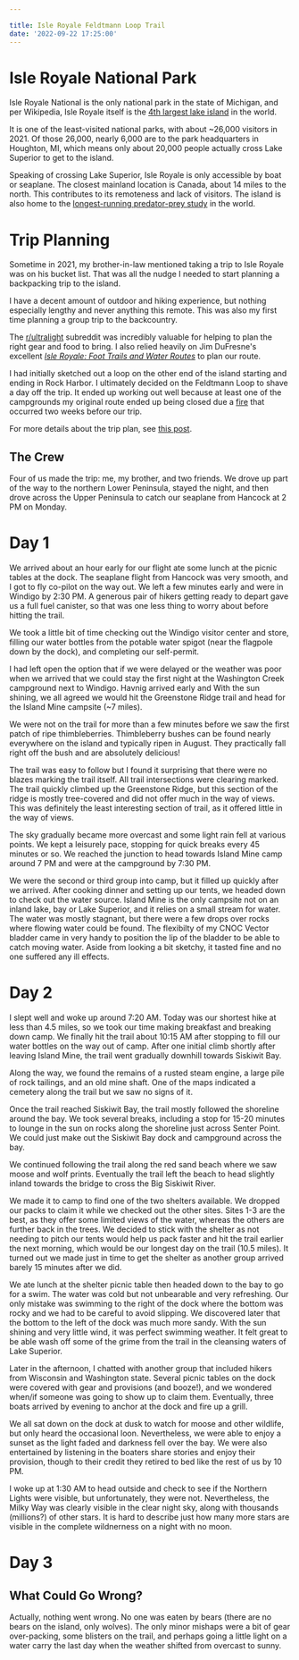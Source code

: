 ```yaml
---

title: Isle Royale Feldtmann Loop Trail
date: '2022-09-22 17:25:00'
---
```


# Isle Royale National Park

Isle Royale National is the only national park in the state of Michigan, and per Wikipedia, Isle Royale itself is the [4th largest lake island](https://en.wikipedia.org/wiki/Lake_island#Naturally_occurring_lake_islands,_by_area) in the world.

It is one of the least-visited national parks, with about ~26,000 visitors in 2021. Of those 26,000, nearly 6,000 are to the park headquarters in Houghton, MI, which means only about 20,000 people actually cross Lake Superior to get to the island.

Speaking of crossing Lake Superior, Isle Royale is only accessible by boat or seaplane. The closest mainland location is Canada, about 14 miles to the north. This contributes to its remoteness and lack of visitors. The island is also home to the [longest-running predator-prey study](https://isleroyalewolf.org/overview/overview/at_a_glance.html) in the world.


# Trip Planning

Sometime in 2021, my brother-in-law mentioned taking a trip to Isle Royale was on his bucket list. That was all the nudge I needed to start planning a backpacking trip to the island.

I have a decent amount of outdoor and hiking experience, but nothing especially lengthy and never anything this remote. This was also my first time planning a group trip to the backcountry.

The [r/ultralight](https://www.reddit.com/r/ultralight) subreddit was incredibly valuable for helping to plan the right gear and food to bring. I also relied heavily on Jim DuFresne's excellent *[Isle Royale: Foot Trails and Water Routes](https://www.michigantrailmaps.com/product/isle-royale-national-park-foot-trails-water-routes/)* to plan our route.

I had initially sketched out a loop on the other end of the island starting and ending in Rock Harbor. I ultimately decided on the Feldtmann Loop to shave a day off the trip. It ended up working out well because at least one of the campgrounds my original route ended up being closed due a [fire](https://www.nps.gov/isro/planyourvisit/mt-franklin-fire-2022.htm) that occurred two weeks before our trip.

For more details about the trip plan, see [this post](https://mattbanderson.com/isle-royale-trip/). 


## The Crew

Four of us made the trip: me, my brother, and two friends. We drove up part of the way to the northern Lower Peninsula, stayed the night, and then drove across the Upper Peninsula to catch our seaplane from Hancock at 2 PM on Monday. 

# Day 1

We arrived about an hour early for our flight ate some lunch at the picnic tables at the dock. The seaplane flight from Hancock was very smooth, and I got to fly co-pilot on the way out. We left a few minutes early and were in Windigo by 2:30 PM. A generous pair of hikers getting ready to depart gave us a full fuel canister, so that was one less thing to worry about before hitting the trail.

We took a little bit of time checking out the Windigo visitor center and store, filling our water bottles from the potable water spigot (near the flagpole down by the dock), and completing our self-permit.

I had left open the option that if we were delayed or the weather was poor when we arrived that we could stay the first night at the Washington Creek campground next to Windigo. Havnig arrived early and With the sun shining, we all agreed we would hit the Greenstone Ridge trail and head for the Island Mine campsite (~7 miles).

We were not on the trail for more than a few minutes before we saw the first patch of ripe thimbleberries. Thimbleberry bushes can be found nearly everywhere on the island and typically ripen in August. They practically fall right off the bush and are absolutely delicious!

The trail was easy to follow but I found it surprising that there were no blazes marking the trail itself. All trail intersections were clearing marked. The trail quickly climbed up the Greenstone Ridge, but this section of the ridge is mostly tree-covered and did not offer much in the way of views. This was definitely the least interesting section of trail, as it offered little in the way of views. 

The sky gradually became more overcast and some light rain fell at various points. We kept a leisurely pace, stopping for quick breaks every 45 minutes or so. We reached the junction to head towards Island Mine camp around 7 PM and were at the campground by 7:30 PM. 

We were the second or third group into camp, but it filled up quickly after we arrived. After cooking dinner and setting up our tents, we headed down to check out the water source. Island Mine is the only campsite not on an inland lake, bay or Lake Superior, and it relies on a small stream for water. The water was mostly stagnant, but there were a few drops over rocks where flowing water could be found. The flexibilty of my CNOC Vector bladder came in very handy to position the lip of the bladder to be able to catch moving water. Aside from looking a bit sketchy, it tasted fine and no one suffered any ill effects.

# Day 2

I slept well and woke up around 7:20 AM. Today was our shortest hike at less than 4.5 miles, so we took our time making breakfast and breaking down camp. We finally hit the trail about 10:15 AM after stopping to fill our water bottles on the way out of camp. After one initial climb shortly after leaving Island Mine, the trail went gradually downhill towards Siskiwit Bay.

Along the way, we found the remains of a rusted steam engine, a large pile of rock tailings, and an old mine shaft. One of the maps indicated a cemetery along the trail but we saw no signs of it. 

Once the trail reached Siskiwit Bay, the trail mostly followed the shoreline around the bay. We took several breaks, including a stop for 15-20 minutes to lounge in the sun on rocks along the shoreline just across Senter Point. We could just make out the Siskiwit Bay dock and campground across the bay.

We continued following the trail along the red sand beach where we saw moose and wolf prints. Eventually the trail left the beach to head slightly inland towards the bridge to cross the Big Siskiwit River.

We made it to camp to find one of the two shelters available. We dropped our packs to claim it while we checked out the other sites. Sites 1-3 are the best, as they offer some limited views of the water, whereas the others are further back in the trees. We decided to stick with the shelter as not needing to pitch our tents would help us pack faster and hit the trail earlier the next morning, which would be our longest day on the trail (10.5 miles). It turned out we made just in time to get the shelter as another group arrived barely 15 minutes after we did.

We ate lunch at the shelter picnic table then headed down to the bay to go for a swim. The water was cold but not unbearable and very refreshing. Our only mistake was swimming to the right of the dock where the bottom was rocky and we had to be careful to avoid slipping. We discovered later that the bottom to the left of the dock was much more sandy. With the sun shining and very little wind, it was perfect swimming weather. It felt great to be able wash off some of the grime from the trail in the cleansing waters of Lake Superior.

Later in the afternoon, I chatted with another group that included hikers from Wisconsin and Washington state. Several picnic tables on the dock were covered with gear and provisions (and booze!), and we wondered when/if someone was going to show up to claim them. Eventually, three boats arrived by evening to anchor at the dock and fire up a grill. 

We all sat down on the dock at dusk to watch for moose and other wildlife, but only heard the occasional loon. Nevertheless, we were able to enjoy a sunset as the light faded and darkness fell over the bay. We were also entertained by listening in the boaters share stories and enjoy their provision, though to their credit they retired to bed like the rest of us by 10 PM.

I woke up at 1:30 AM to head outside and check to see if the Northern Lights were visible, but unfortunately, they were not. Nevertheless, the Milky Way was clearly visible in the clear night sky, along with thousands (millions?) of other stars. It is hard to describe just how many more stars are visible in the complete wildnerness on a night with no moon.

# Day 3



## What Could Go Wrong?

Actually, nothing went wrong. No one was eaten by bears (there are no bears on the island, only wolves). The only minor mishaps were a bit of gear over-packing, some blisters on the trail, and perhaps going a little light on a water carry the last day when the weather shifted from overcast to sunny.
